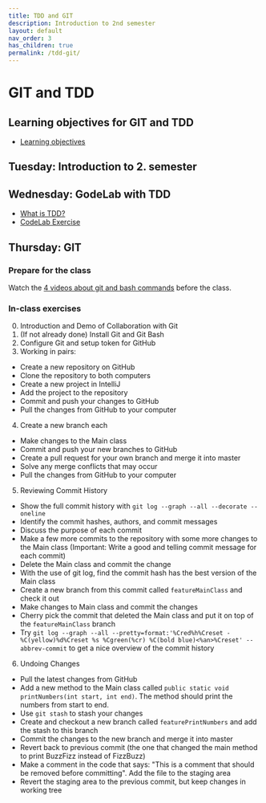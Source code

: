 ```yaml
---
title: TDD and GIT
description: Introduction to 2nd semester
layout: default
nav_order: 3
has_children: true
permalink: /tdd-git/
---
```


# GIT and TDD

## Learning objectives for GIT and TDD

- [Learning objectives](./learningobjectives.md)

## Tuesday: Introduction to 2. semester

## Wednesday: GodeLab with TDD
- [What is TDD?](./note_tdd.md)
- [CodeLab Exercise](./exercises/codelab.md)

## Thursday: GIT
### Prepare for the class

Watch the [4 videos about git and bash commands](resources.md#videos) before the class.

### In-class exercises

0. Introduction and Demo of Collaboration with Git
1. (If not already done) Install Git and Git Bash
2. Configure Git and setup token for GitHub
3. Working in pairs:

- Create a new repository on GitHub
- Clone the repository to both computers
- Create a new project in IntelliJ
- Add the project to the repository
- Commit and push your changes to GitHub
- Pull the changes from GitHub to your computer

4. Create a new branch each

- Make changes to the Main class
- Commit and push your new branches to GitHub
- Create a pull request for your own branch and merge it into master
- Solve any merge conflicts that may occur
- Pull the changes from GitHub to your computer

5. Reviewing Commit History

- Show the full commit history with `git log --graph --all --decorate --oneline`
- Identify the commit hashes, authors, and commit messages
- Discuss the purpose of each commit
- Make a few more commits to the repository with some more changes to the Main class (Important: Write a good and telling commit message for each commit)
- Delete the Main class and commit the change
- With the use of git log, find the commit hash has the best version of the Main class
- Create a new branch from this commit called `featureMainClass` and check it out
- Make changes to Main class and commit the changes
- Cherry pick the commit that deleted the Main class and put it on top of the `featureMainClass` branch
- Try `git log --graph --all --pretty=format:'%Cred%h%Creset -%C(yellow)%d%Creset %s %Cgreen(%cr) %C(bold blue)<%an>%Creset' --abbrev-commit` to get a nice overview of the commit history

6. Undoing Changes

- Pull the latest changes from GitHub
- Add a new method to the Main class called `public static void printNumbers(int start, int end)`. The method should print the numbers from start to end.
- Use `git stash` to stash your changes
- Create and checkout a new branch called `featurePrintNumbers` and add the stash to this branch
- Commit the changes to the new branch and merge it into master
- Revert back to previous commit (the one that changed the main method to print BuzzFizz instead of FizzBuzz)
- Make a comment in the code that says: "This is a comment that should be removed before committing". Add the file to the staging area
- Revert the staging area to the previous commit, but keep changes in working tree
